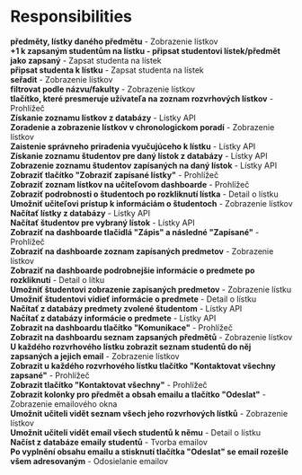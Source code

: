 # Responsibilities

**předměty, lístky daného předmětu** - Zobrazenie lístkov  
**+1 k zapsaným studentům na lístku - připsat studentovi lístek/předmět jako zapsaný** - Zapsat studenta na lístek  
**připsat studenta k lístku** - Zapsat studenta na lístek  
**seřadit** - Zobrazenie lístkov  
**filtrovat podle názvu/fakulty** - Zobrazenie lístkov  
**tlačítko, které presmeruje užívateľa na zoznam rozvrhových lístkov** - Prohlížeč  
**Získanie zoznamu lístkov z databázy** - Lístky API  
**Zoradenie a zobrazenie lístkov v chronologickom poradí** - Zobrazenie lístkov  
**Zaistenie správneho priradenia vyučujúceho k lístku** - Lístky API  
**Získanie zoznamu študentov pre daný lístok z databázy** - Lístky API  
**Zobrazenie zoznamu študentov zapísaných na daný lístok** - Lístky API  
**Zobraziť tlačítko "Zobraziť zapísané lístky"** - Prohlížeč  
**Zobraziť zoznam lístkov na učiteľovom dashboarde** - Prohlížeč  
**Zobraziť podrobnosti o študentoch po rozkliknutí lístka** - Detail o lístku  
**Umožniť učiteľovi prístup k informáciám o študentoch** - Zobrazenie lístkov  
**Načítať lístky z databázy** - Lístky API  
**Načítať študentov pre vybraný lístok** - Lístky API  
**Zobraziť na dashboarde tlačidlá "Zápis" a následné "Zapísané"** - Prohlížeč  
**Zobraziť na dashboarde zoznam zapísaných predmetov** - Zobrazenie lístkov  
**Zobraziť na dashboarde podrobnejšie informácie o predmete po rozkliknutí** - Detail o lítku  
**Umožniť študentovi zobrazenie zapísaných predmetov** - Zobrazenie lístku  
**Umožniť študentovi vidieť informácie o predmete** - Detail o lístku  
**Načítať z databázy predmety zvolené študentom** - Lístky API  
**Načítať z databázy informácie o predmete** - Lístky API  
**Zobrazit na dashboardu tlačítko "Komunikace"** - Prohlížeč  
**Zobrazit na dashboardu seznam zapsaných předmětů** - Zobrazenie lístkov  
**U každého rozvrhového lístku zobrazit seznam studentů do něj zapsaných a jejich email** - Zobrazenie lístkov  
**Zobrazit u každého rozvrhového lístku tlačítko "Kontaktovat všechny zapsané"** - Prohlížeč  
**Zobrazit tlačítko "Kontaktovat všechny"** - Prohlížeč  
**Zobrazit kolonky pro předmět a obsah emailu a tlačítko "Odeslat"** - Zobrazenie emailového okna  
**Umožnit učiteli vidět seznam všech jeho rozvrhových lístků** - Zobrazenie lístkov  
**Umožnit učiteli vidět email všech studentů k němu** - Detail o lístku  
**Načíst z databáze emaily studentů** - Tvorba emailov  
**Po vyplnění obsahu emailu a stisknutí tlačítka "Odeslat" se email rozešle všem adresovaným** - Odosielanie emailov
